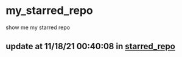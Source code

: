 # my_starred_repo
show me my starred repo

update at 11/18/21 00:40:08 in [starred_repo](./index.html)
---

